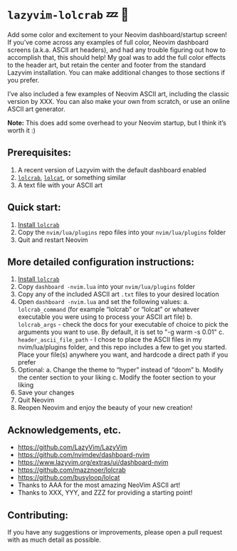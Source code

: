 # `lazyvim-lolcrab` 💤 🦀
Add some color and excitement to your Neovim dashboard/startup screen! If you’ve come across any examples of full color, Neovim dashboard screens (a.k.a. ASCII art headers), and had any trouble figuring out how to accomplish that, this should help! My goal was to add the full color effects to the header art, but retain the center and footer from the standard Lazyvim installation. You can make additional changes to those sections if you prefer. 

I’ve also included a few examples of Neovim ASCII  art, including the classic version by XXX. You can also make your own from scratch, or use an online ASCII art generator. 

**Note:** This does add some overhead to your Neovim startup, but I think it’s worth it :)

## Prerequisites:
1. A recent version of Lazyvim with the default dashboard enabled
2. [`lolcrab`](https://github.com/mazznoer/lolcrab), [`lolcat`](https://github.com/busyloop/lolcat), or something similar 
3. A text file with your ASCII art

## Quick start:
1. [Install `lolcrab`](https://github.com/mazznoer/lolcrab?tab=readme-ov-file#installation)
2. Copy the `nvim/lua/plugins` repo files into your `nvim/lua/plugins` folder
3. Quit and restart Neovim

## More detailed configuration instructions:
1. [Install `lolcrab`](https://github.com/mazznoer/lolcrab?tab=readme-ov-file#installation)
2. Copy `dashboard -nvim.lua` into your `nvim/lua/plugins` folder
3. Copy any of the included ASCII art `.txt` files to your desired location
4. Open `dashboard -nvim.lua` and set the following values:
  a. `lolcrab_command` (for example “lolcrab” or “lolcat” or whatever executable you were using to process your ASCII art file)
  b. `lolcrab_args` - check the docs for your executable of choice to pick the arguments you want to use. By default, it is set to "-g warm -s 0.01"
  c. `header_ascii_file_path` - I chose to place the ASCII files in my nvim/lua/plugins folder, and this repo includes a few to get you started. Place your file(s) anywhere you want, and hardcode a direct path if you prefer
5. Optional:
  a. Change the theme to “hyper” instead of “doom”
  b. Modify the center section to your liking
  c. Modify the footer section to your liking
6. Save your changes
7. Quit Neovim
8. Reopen Neovim and enjoy the beauty of your new creation!

## Acknowledgements, etc.
- https://github.com/LazyVim/LazyVim
- https://github.com/nvimdev/dashboard-nvim
- https://www.lazyvim.org/extras/ui/dashboard-nvim
- https://github.com/mazznoer/lolcrab
- https://github.com/busyloop/lolcat
- Thanks to AAA for the most amazing NeoVim ASCII art!
- Thanks to XXX, YYY, and ZZZ for providing a starting point!

## Contributing:
If you have any suggestions or improvements, please open a pull request with as much detail as possible. 
